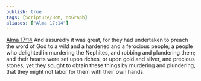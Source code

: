 ```yaml
---
publish: true
tags: [Scripture/BoM, noGraph]
aliases: ["Alma 17:14"]
---
```

[Alma 17:14](https://churchofjesuschrist.org/study/scriptures/bofm/alma/17?lang=eng&id=p14#p14) And assuredly it was great, for they had undertaken to preach the word of God to a wild and a hardened and a ferocious people; a people who delighted in murdering the Nephites, and robbing and plundering them; and their hearts were set upon riches, or upon gold and silver, and precious stones; yet they sought to obtain these things by murdering and plundering, that they might not labor for them with their own hands.
